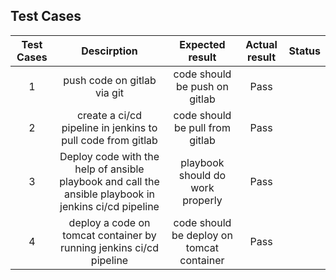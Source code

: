 ## Test Cases

|Test Cases|Descirption|Expected result|Actual result|Status|
|:----:|:----:|:----:| :----:| :----:|
|1|push code on gitlab via git|code should be push on gitlab | Pass| |  
|2|create a ci/cd pipeline in jenkins to pull code from gitlab |code should be pull from gitlab | Pass| |
|3|Deploy code with the help of ansible playbook and call the ansible playbook in jenkins ci/cd pipeline |playbook should do work properly | Pass| |
|4|deploy a code on tomcat container by running  jenkins ci/cd pipeline |code should be deploy on tomcat container | Pass| |
